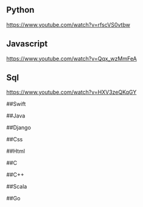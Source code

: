 ## Python
https://www.youtube.com/watch?v=rfscVS0vtbw

## Javascript
https://www.youtube.com/watch?v=Qqx_wzMmFeA

## Sql
https://www.youtube.com/watch?v=HXV3zeQKqGY

##Swift


##Java


##Django


##Css


##Html


##C


##C++


##Scala


##Go
